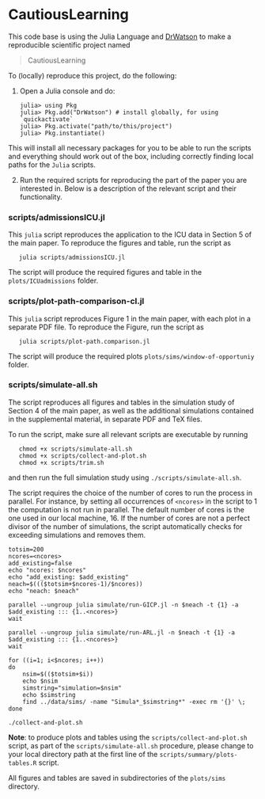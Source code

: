 # CautiousLearning

This code base is using the Julia Language and [DrWatson](https://juliadynamics.github.io/DrWatson.jl/stable/)
to make a reproducible scientific project named
> CautiousLearning

To (locally) reproduce this project, do the following:

1. Open a Julia console and do:
   ```
   julia> using Pkg
   julia> Pkg.add("DrWatson") # install globally, for using `quickactivate`
   julia> Pkg.activate("path/to/this/project")
   julia> Pkg.instantiate()
   ```

This will install all necessary packages for you to be able to run the scripts and
everything should work out of the box, including correctly finding local paths for the `Julia` scripts.

2. Run the required scripts for reproducing the part of the paper you are interested in. Below is a description of the relevant script and their functionality.

### scripts/admissionsICU.jl

This `julia` script reproduces the application to the ICU data in Section 5 of the main paper.
To reproduce the figures and table, run the script as
```
   julia scripts/admissionsICU.jl
```
The script will produce the required figures and table in the `plots/ICUadmissions` folder.

### scripts/plot-path-comparison-cl.jl

This `julia` script reproduces Figure 1 in the main paper, with each plot in a separate PDF file.
To reproduce the Figure, run the script as
```
   julia scripts/plot-path.comparison.jl
```
The script will produce the required plots `plots/sims/window-of-opportuniy` folder.

### scripts/simulate-all.sh
The script reproduces all figures and tables in the simulation study of Section  4 of the main paper, as well as the additional simulations contained in the supplemental material, in separate PDF and TeX files.

To run the script, make sure all relevant scripts are executable by running
```
   chmod +x scripts/simulate-all.sh
   chmod +x scripts/collect-and-plot.sh
   chmod +x scripts/trim.sh
```
and then run the full simulation study using `./scripts/simulate-all.sh`.

The script requires the choice of the number of cores to run the process in parallel.
For instance, by setting all occurrences of `<ncores>` in the script to 1 the computation is not run in parallel.
The default number of cores is the one used in our local machine, 16.
If the number of cores are not a perfect divisor of the number of simulations, the script automatically checks for exceeding simulations and removes them.

```
totsim=200
ncores=<ncores>
add_existing=false
echo "ncores: $ncores"
echo "add_existing: $add_existing"
neach=$((($totsim+$ncores-1)/$ncores))
echo "neach: $neach"

parallel --ungroup julia simulate/run-GICP.jl -n $neach -t {1} -a $add_existing ::: {1..<ncores>}
wait

parallel --ungroup julia simulate/run-ARL.jl -n $neach -t {1} -a $add_existing ::: {1..<ncores>}
wait

for ((i=1; i<$ncores; i++))
do
    nsim=$(($totsim+$i))
    echo $nsim
    simstring="simulation=$nsim"
    echo $simstring
    find ../data/sims/ -name "Simula*_$simstring*" -exec rm '{}' \;
done

./collect-and-plot.sh
```
**Note**: to produce plots and tables using the `scripts/collect-and-plot.sh` script, as part of the `scripts/simulate-all.sh` procedure, please change to your local directory path at the first line of the `scripts/summary/plots-tables.R` script.

All figures and tables are saved in subdirectories of the `plots/sims` directory.
